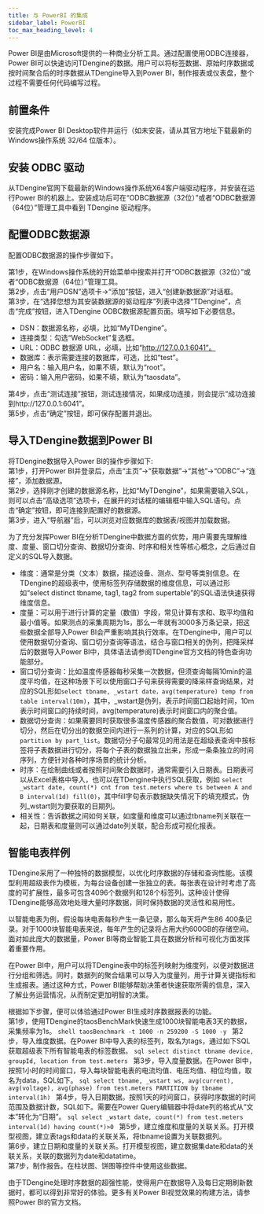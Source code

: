 ```yaml
---
title: 与 PowerBI 的集成
sidebar_label: PowerBI
toc_max_heading_level: 4
---
```


Power BI是由Microsoft提供的一种商业分析工具。通过配置使用ODBC连接器，Power BI可以快速访问TDengine的数据。用户可以将标签数据、原始时序数据或按时间聚合后的时序数据从TDengine导入到Power BI，制作报表或仪表盘，整个过程不需要任何代码编写过程。

## 前置条件

安装完成Power BI Desktop软件并运行（如未安装，请从其官方地址下载最新的Windows操作系统 32/64 位版本）。

## 安装 ODBC 驱动

从TDengine官网下载最新的Windows操作系统X64客户端驱动程序，并安装在运行Power BI的机器上。安装成功后可在“ODBC数据源（32位）”或者“ODBC数据源（64位）”管理工具中看到 TDengine 驱动程序。

## 配置ODBC数据源

配置ODBC数据源的操作步骤如下。

第1步，在Windows操作系统的开始菜单中搜索并打开“ODBC数据源（32位）”或者“ODBC数据源（64位）”管理工具。  
第2步，点击“用户DSN”选项卡→“添加”按钮，进入“创建新数据源”对话框。  
第3步，在“选择您想为其安装数据源的驱动程序”列表中选择“TDengine”，点击“完成”按钮，进入TDengine ODBC数据源配置页面。填写如下必要信息。
  - DSN：数据源名称，必填，比如“MyTDengine”。
  - 连接类型：勾选“WebSocket”复选框。
  - URL：ODBC 数据源 URL，必填，比如“http://127.0.0.1:6041”。
  - 数据库：表示需要连接的数据库，可选，比如“test”。
  - 用户名：输入用户名，如果不填，默认为“root”。
  - 密码：输入用户密码，如果不填，默认为“taosdata”。  

第4步，点击“测试连接”按钮，测试连接情况，如果成功连接，则会提示“成功连接到http://127.0.0.1:6041”。  
第5步，点击“确定”按钮，即可保存配置并退出。

## 导入TDengine数据到Power BI

将TDengine数据导入Power BI的操作步骤如下:  
第1步，打开Power BI并登录后，点击“主页”→“获取数据”→“其他”→“ODBC”→“连接”，添加数据源。  
第2步，选择刚才创建的数据源名称，比如“MyTDengine”，如果需要输入SQL，则可以点击“高级选项”选项卡，在展开的对话框的编辑框中输入SQL语句。点击“确定”按钮，即可连接到配置好的数据源。  
第3步，进入“导航器”后，可以浏览对应数据库的数据表/视图并加载数据。

为了充分发挥Power BI在分析TDengine中数据方面的优势，用户需要先理解维度、度量、窗口切分查询、数据切分查询、时序和相关性等核心概念，之后通过自定义的SQL导入数据。
- 维度：通常是分类（文本）数据，描述设备、测点、型号等类别信息。在TDengine的超级表中，使用标签列存储数据的维度信息，可以通过形如“select distinct tbname, tag1, tag2 from supertable”的SQL语法快速获得维度信息。
- 度量：可以用于进行计算的定量（数值）字段，常见计算有求和、取平均值和最小值等。如果测点的采集周期为1s，那么一年就有3000多万条记录，把这些数据全部导入Power BI会严重影响其执行效率。在TDengine中，用户可以使用数据切分查询、窗口切分查询等语法，结合与窗口相关的伪列，把降采样后的数据导入Power BI中，具体语法请参阅TDengine官方文档的特色查询功能部分。
- 窗口切分查询：比如温度传感器每秒采集一次数据，但须查询每隔10min的温度平均值，在这种场景下可以使用窗口子句来获得需要的降采样查询结果，对应的SQL形如`select tbname, _wstart date，avg(temperature) temp from table interval(10m)`，其中，_wstart是伪列，表示时间窗口起始时间，10m表示时间窗口的持续时间，avg(temperature)表示时间窗口内的聚合值。
- 数据切分查询：如果需要同时获取很多温度传感器的聚合数值，可对数据进行切分，然后在切分出的数据空间内进行一系列的计算，对应的SQL形如 `partition by part_list`。数据切分子句最常见的用法是在超级表查询中按标签将子表数据进行切分，将每个子表的数据独立出来，形成一条条独立的时间序列，方便针对各种时序场景的统计分析。
- 时序：在绘制曲线或者按照时间聚合数据时，通常需要引入日期表。日期表可以从Excel表格中导入，也可以在TDengine中执行SQL获取，例如 `select _wstart date, count(*) cnt from test.meters where ts between A and B interval(1d) fill(0)`，其中fill字句表示数据缺失情况下的填充模式，伪列_wstart则为要获取的日期列。
- 相关性：告诉数据之间如何关联，如度量和维度可以通过tbname列关联在一起，日期表和度量则可以通过date列关联，配合形成可视化报表。

## 智能电表样例

TDengine采用了一种独特的数据模型，以优化时序数据的存储和查询性能。该模型利用超级表作为模板，为每台设备创建一张独立的表。每张表在设计时考虑了高度的可扩展性，最多可包含4096个数据列和128个标签列。这种设计使得TDengine能够高效地处理大量时序数据，同时保持数据的灵活性和易用性。

以智能电表为例，假设每块电表每秒产生一条记录，那么每天将产生86 400条记录。对于1000块智能电表来说，每年产生的记录将占用大约600GB的存储空间。面对如此庞大的数据量，Power BI等商业智能工具在数据分析和可视化方面发挥着重要作用。

在Power BI中，用户可以将TDengine表中的标签列映射为维度列，以便对数据进行分组和筛选。同时，数据列的聚合结果可以导入为度量列，用于计算关键指标和生成报表。通过这种方式，Power BI能够帮助决策者快速获取所需的信息，深入了解业务运营情况，从而制定更加明智的决策。

根据如下步骤，便可以体验通过Power BI生成时序数据报表的功能。  
第1步，使用TDengine的taosBenchMark快速生成1000块智能电表3天的数据，采集频率为1s。
    ```shell
    taosBenchmark -t 1000 -n 259200 -S 1000 -y
    ```
第2步，导入维度数据。在Power BI中导入表的标签列，取名为tags，通过如下SQL获取超级表下所有智能电表的标签数据。
    ```sql
    select distinct tbname device, groupId, location from test.meters
    ```
第3步，导入度量数据。在Power BI中，按照1小时的时间窗口，导入每块智能电表的电流均值、电压均值、相位均值，取名为data，SQL如下。
    ```sql
    select tbname, _wstart ws, avg(current), avg(voltage), avg(phase) from test.meters PARTITION by tbname interval(1h)
    ```
第4步，导入日期数据。按照1天的时间窗口，获得时序数据的时间范围及数据计数，SQL如下。需要在Power Query编辑器中将date列的格式从“文本”转化为“日期”。
    ```sql
    select _wstart date, count(*) from test.meters interval(1d) having count(*)>0
    ```
第5步，建立维度和度量的关联关系。打开模型视图，建立表tags和data的关联关系，将tbname设置为关联数据列。  
第6步，建立日期和度量的关联关系。打开模型视图，建立数据集date和data的关联关系，关联的数据列为date和datatime。  
第7步，制作报告。在柱状图、饼图等控件中使用这些数据。  

由于TDengine处理时序数据的超强性能，使得用户在数据导入及每日定期刷新数据时，都可以得到非常好的体验。更多有关Power BI视觉效果的构建方法，请参照Power BI的官方文档。